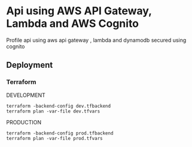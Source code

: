 # Api using AWS API Gateway, Lambda and AWS Cognito

Profile api using aws api gateway , lambda and dynamodb secured using cognito

## Deployment
### Terraform

DEVELOPMENT
```shell script
terraform -backend-config dev.tfbackend
terraform plan -var-file dev.tfvars
```

PRODUCTION
```shell script
terraform -backend-config prod.tfbackend
terraform plan -var-file prod.tfvars
```

